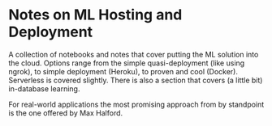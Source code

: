 # Notes on ML Hosting and Deployment
A collection of notebooks and notes that cover putting the ML solution into the cloud. Options range from the simple quasi-deployment (like using ngrok), to simple deployment (Heroku), to proven and cool (Docker). Serverless is covered slightly. There is also a section that covers (a little bit) in-database learning. 

For real-world applications the most promising approach from by standpoint is the one offered by Max Halford.
